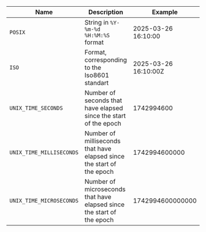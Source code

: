 |Name|Description|Example|
|---|---|---|
|`POSIX`|String in `%Y-%m-%d %H:%M:%S` format|2025-03-26 16:10:00|
|`ISO`|Format, corresponding to the Iso8601 standart|2025-03-26 16:10:00Z|
|`UNIX_TIME_SECONDS`|Number of seconds that have elapsed since the start of the epoch|1742994600|
|`UNIX_TIME_MILLISECONDS`|Number of milliseconds that have elapsed since the start of the epoch|1742994600000|
|`UNIX_TIME_MICROSECONDS`|Number of microseconds that have elapsed since the start of the epoch|1742994600000000|